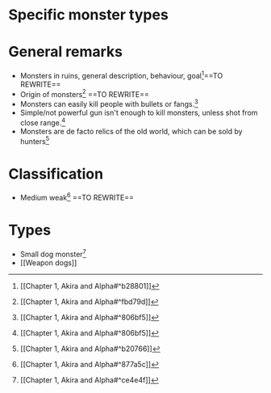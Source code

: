 # Specific monster types

# General remarks
- Monsters in ruins, general description, behaviour, goal[^1]==TO REWRITE==
- Origin of monsters[^2] ==TO REWRITE==
- Monsters can easily kill people with bullets or fangs.[^3]
- Simple/not powerful gun isn't enough to kill monsters, unless shot from close range.[^4]
- Monsters are de facto relics of the old world, which can be sold by hunters[^7]
# Classification
- Medium weak[^5] ==TO REWRITE==
# Types
- Small dog monster[^6]
- [[Weapon dogs]]

[^1]: [[Chapter 1, Akira and Alpha#^b28801]]

[^2]: [[Chapter 1, Akira and Alpha#^fbd79d]]

[^3]: [[Chapter 1, Akira and Alpha#^806bf5]]

[^4]: [[Chapter 1, Akira and Alpha#^806bf5]]

[^5]: [[Chapter 1, Akira and Alpha#^877a5c]]

[^6]: [[Chapter 1, Akira and Alpha#^ce4e4f]]

[^7]: [[Chapter 1, Akira and Alpha#^b20766]]
